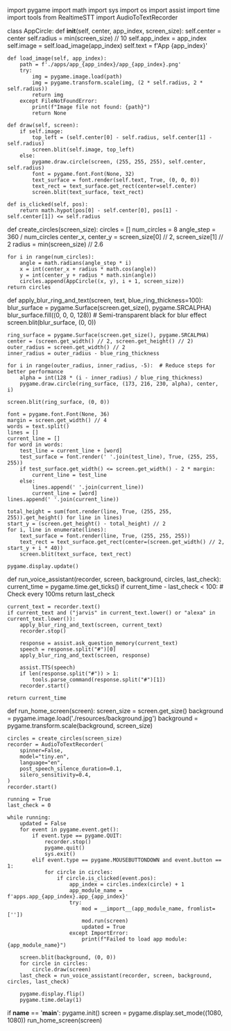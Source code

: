 import pygame
import math
import sys
import os
import assist
import time
import tools
from RealtimeSTT import AudioToTextRecorder


class AppCircle:
    def __init__(self, center, app_index, screen_size):
        self.center = center
        self.radius = min(screen_size) // 10
        self.app_index = app_index
        self.image = self.load_image(app_index)
        self.text = f'App {app_index}'

    def load_image(self, app_index):
        path = f'./apps/app_{app_index}/app_{app_index}.png'
        try:
            img = pygame.image.load(path)
            img = pygame.transform.scale(img, (2 * self.radius, 2 * self.radius))
            return img
        except FileNotFoundError:
            print(f"Image file not found: {path}")
            return None

    def draw(self, screen):
        if self.image:
            top_left = (self.center[0] - self.radius, self.center[1] - self.radius)
            screen.blit(self.image, top_left)
        else:
            pygame.draw.circle(screen, (255, 255, 255), self.center, self.radius)
            font = pygame.font.Font(None, 32)
            text_surface = font.render(self.text, True, (0, 0, 0))
            text_rect = text_surface.get_rect(center=self.center)
            screen.blit(text_surface, text_rect)

    def is_clicked(self, pos):
        return math.hypot(pos[0] - self.center[0], pos[1] - self.center[1]) <= self.radius


def create_circles(screen_size):
    circles = []
    num_circles = 8
    angle_step = 360 / num_circles
    center_x, center_y = screen_size[0] // 2, screen_size[1] // 2
    radius = min(screen_size) // 2.6

    for i in range(num_circles):
        angle = math.radians(angle_step * i)
        x = int(center_x + radius * math.cos(angle))
        y = int(center_y + radius * math.sin(angle))
        circles.append(AppCircle((x, y), i + 1, screen_size))
    return circles


def apply_blur_ring_and_text(screen, text, blue_ring_thickness=100):
    blur_surface = pygame.Surface(screen.get_size(), pygame.SRCALPHA)
    blur_surface.fill((0, 0, 0, 128))  # Semi-transparent black for blur effect
    screen.blit(blur_surface, (0, 0))

    ring_surface = pygame.Surface(screen.get_size(), pygame.SRCALPHA)
    center = (screen.get_width() // 2, screen.get_height() // 2)
    outer_radius = screen.get_width() // 2
    inner_radius = outer_radius - blue_ring_thickness

    for i in range(outer_radius, inner_radius, -5):  # Reduce steps for better performance
        alpha = int(128 * (i - inner_radius) / blue_ring_thickness)
        pygame.draw.circle(ring_surface, (173, 216, 230, alpha), center, i)

    screen.blit(ring_surface, (0, 0))

    font = pygame.font.Font(None, 36)
    margin = screen.get_width() // 4
    words = text.split()
    lines = []
    current_line = []
    for word in words:
        test_line = current_line + [word]
        test_surface = font.render(' '.join(test_line), True, (255, 255, 255))
        if test_surface.get_width() <= screen.get_width() - 2 * margin:
            current_line = test_line
        else:
            lines.append(' '.join(current_line))
            current_line = [word]
    lines.append(' '.join(current_line))

    total_height = sum(font.render(line, True, (255, 255, 255)).get_height() for line in lines)
    start_y = (screen.get_height() - total_height) // 2
    for i, line in enumerate(lines):
        text_surface = font.render(line, True, (255, 255, 255))
        text_rect = text_surface.get_rect(center=(screen.get_width() // 2, start_y + i * 40))
        screen.blit(text_surface, text_rect)

    pygame.display.update()


def run_voice_assistant(recorder, screen, background, circles, last_check):
    current_time = pygame.time.get_ticks()
    if current_time - last_check < 100:  # Check every 100ms
        return last_check

    current_text = recorder.text()
    if current_text and ("jarvis" in current_text.lower() or "alexa" in current_text.lower()):
        apply_blur_ring_and_text(screen, current_text)
        recorder.stop()

        response = assist.ask_question_memory(current_text)
        speech = response.split("#")[0]
        apply_blur_ring_and_text(screen, response)

        assist.TTS(speech)
        if len(response.split("#")) > 1:
            tools.parse_command(response.split("#")[1])
        recorder.start()

    return current_time


def run_home_screen(screen):
    screen_size = screen.get_size()
    background = pygame.image.load('./resources/background.jpg')
    background = pygame.transform.scale(background, screen_size)

    circles = create_circles(screen_size)
    recorder = AudioToTextRecorder(
        spinner=False,
        model="tiny.en",
        language="en",
        post_speech_silence_duration=0.1,
        silero_sensitivity=0.4,
    )
    recorder.start()

    running = True
    last_check = 0

    while running:
        updated = False
        for event in pygame.event.get():
            if event.type == pygame.QUIT:
                recorder.stop()
                pygame.quit()
                sys.exit()
            elif event.type == pygame.MOUSEBUTTONDOWN and event.button == 1:
                for circle in circles:
                    if circle.is_clicked(event.pos):
                        app_index = circles.index(circle) + 1
                        app_module_name = f'apps.app_{app_index}.app_{app_index}'
                        try:
                            mod = __import__(app_module_name, fromlist=[''])
                            mod.run(screen)
                            updated = True
                        except ImportError:
                            print(f"Failed to load app module: {app_module_name}")

        screen.blit(background, (0, 0))
        for circle in circles:
            circle.draw(screen)
        last_check = run_voice_assistant(recorder, screen, background, circles, last_check)

        pygame.display.flip()
        pygame.time.delay(1)


if __name__ == '__main__':
    pygame.init()
    screen = pygame.display.set_mode((1080, 1080))
    run_home_screen(screen)

